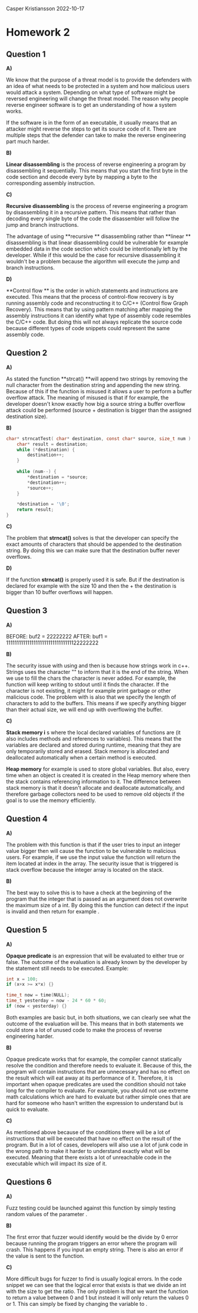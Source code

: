 Casper Kristiansson 2022-10-17

# Homework 2

## Question 1

**A)**

We know that the purpose of a threat model is to provide the defenders with an idea of what needs to be protected in a system and how malicious users would attack a system. Depending on what type of software might be reversed engineering will change the threat model. The reason why people reverse engineer software is to get an understanding of how a system works.

If the software is in the form of an executable, it usually means that an attacker might reverse the steps to get its source code of it. There are multiple steps that the defender can take to make the reverse engineering part much harder.

**B)**

**Linear disassembling** is the process of reverse engineering a program by disassembling it sequentially. This means that you start the first byte in the code section and decode every byte by mapping a byte to the corresponding assembly instruction.

**C)**

**Recursive disassembling** is the process of reverse engineering a program by disassembling it in a recursive pattern. This means that rather than decoding every single byte of the code the disassembler will follow the jump and branch instructions.

The advantage of using  **recursive ** disassembling rather than  **linear ** disassembling is that linear disassembling could be vulnerable for example embedded data in the code section which could be intentionally left by the developer. While if this would be the case for recursive disassembling it wouldn't be a problem because the algorithm will execute the jump and branch instructions.

**D)**

**Control flow ** is the order in which statements and instructions are executed. This means that the process of control-flow recovery is by running assembly code and reconstructing it to C/C++ (Control flow Graph Recovery). This means that by using pattern matching after mapping the assembly instructions it can identify what type of assembly code resembles the C/C++ code. But doing this will not always replicate the source code because different types of code snippets could represent the same assembly code.

## Question 2

**A)**

As stated the function **strcat() **will append two strings by removing the null character from the destination string and appending the new string. Because of this if the function is misused it allows a user to perform a buffer overflow attack. The meaning of misused is that if for example, the developer doesn't know exactly how big a source string a buffer overflow attack could be performed (source + destination is bigger than the assigned destination size).

**B)**

```c
char* strncatTest( char* destination, const char* source, size_t num ) {
    char* result = destination;
    while (*destination) {
        destination++;
    }
    
    while (num--) {
        *destination = *source;
        *destination++;
        *source++;
    }

    *destination = '\0';
    return result;
}
```

**C)**

The problem that **strncat()** solves is that the developer can specify the exact amounts of characters that should be appended to the destination string. By doing this we can make sure that the destination buffer never overflows.

**D)**

If the function **strncat()** is properly used it is safe. But if the destination is declared for example with the size 10 and then the + the destination is bigger than 10 buffer overflows will happen.

## Question 3

**A)**

BEFORE: buf2 = 22222222 AFTER: buf1 = 1111111111111111111111111111111122222222 

**B)**

The security issue with using and then is because how strings work in c++. Strings uses the character "" to inform that it is the end of the string. When we use to fill the chars the character is never added. For example, the function will keep writing to stdout until it finds the character. If the character is not existing, it might for example print garbage or other malicious code. The problem with is also that we specify the length of characters to add to the buffers. This means if we specify anything bigger than their actual size, we will end up with overflowing the buffer.

**C)**

**Stack memory i** s where the local declared variables of functions are (it also includes methods and references to variables). This means that the variables are declared and stored during runtime, meaning that they are only temporarily stored and erased. Stack memory is allocated and deallocated automatically when a certain method is executed.

**Heap memory** for example is used to store global variables. But also, every time when an object is created it is created in the Heap memory where then the stack contains referencing information to it. The difference between stack memory is that it doesn't allocate and deallocate automatically, and therefore garbage collectors need to be used to remove old objects if the goal is to use the memory efficiently.

## Question 4

**A)**

The problem with this function is that if the user tries to input an integer value bigger then will cause the function to be vulnerable to malicious users. For example, if we use the input value the function will return the item located at index in the array. The security issue that is triggered is stack overflow because the integer array is located on the stack.

**B)**

The best way to solve this is to have a check at the beginning of the program that the integer that is passed as an argument does not overwrite the maximum size of a int. By doing this the function can detect if the input is invalid and then return for example .

## Question 5

**A)**

**Opaque predicate** is an expression that will be evaluated to either true or false. The outcome of the evaluation is already known by the developer by the statement still needs to be executed. Example:

```c
int x = 100;
if (x+x >= x*x) {}

time_t now = time(NULL);
time_t yesterday = now - 24 * 60 * 60;
if (now < yesterday) {}
```

Both examples are basic but, in both situations, we can clearly see what the outcome of the evaluation will be. This means that in both statements we could store a lot of unused code to make the process of reverse engineering harder.

**B)**

Opaque predicate works that for example, the compiler cannot statically resolve the condition and therefore needs to evaluate it. Because of this, the program will contain instructions that are unnecessary and has no effect on the result which will eat away at its performance of it. Therefore, it is important when opaque predicates are used the condition should not take long for the compiler to evaluate. For example, you should not use extreme math calculations which are hard to evaluate but rather simple ones that are hard for someone who hasn't written the expression to understand but is quick to evaluate.

**C)**

As mentioned above because of the conditions there will be a lot of instructions that will be executed that have no effect on the result of the program. But in a lot of cases, developers will also use a lot of junk code in the wrong path to make it harder to understand exactly what will be executed. Meaning that there exists a lot of unreachable code in the executable which will impact its size of it.

## Questions 6

**A)**

Fuzz testing could be launched against this function by simply testing random values of the parameter .

**B)**

The first error that fuzzer would identify would be the divide by 0 error because running the program triggers an error where the program will crash. This happens if you input an empty string. There is also an error if the value is sent to the function.

**C)**

More difficult bugs for fuzzer to find is usually logical errors. In the code snippet we can see that the logical error that exists is that we divide an int with the size to get the ratio. The only problem is that we want the function to return a value between 0 and 1 but instead it will only return the values 0 or 1. This can simply be fixed by changing the variable to .